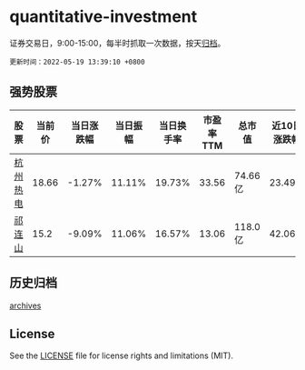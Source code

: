 # quantitative-investment

证券交易日，9:00-15:00，每半时抓取一次数据，按天[归档](archives)。

`更新时间：2022-05-19 13:39:10 +0800`

## 强势股票

|股票|当前价|当日涨跌幅|当日振幅|当日换手率|市盈率TTM|总市值|近10日涨跌幅|
|----|----|----|----|----|----|----|----|
|[杭州热电](https://xueqiu.com/S/SH605011)|18.66|-1.27%|11.11%|19.73%|33.56|74.66亿|23.49%|
|[祁连山](https://xueqiu.com/S/SH600720)|15.2|-9.09%|11.06%|16.57%|13.06|118.0亿|42.06%|

## 历史归档

[archives](archives)

## License

See the [LICENSE](LICENSE) file for license rights and limitations (MIT).